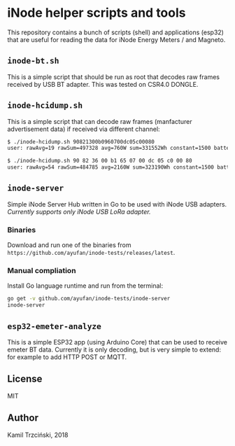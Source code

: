 # iNode helper scripts and tools

This repository contains a bunch of scripts (shell) and applications (esp32) that are useful for reading the data for iNode Energy Meters / and Magneto.

## `inode-bt.sh`

This is a simple script that should be run as root that decodes raw frames received by USB BT adapter. This was tested on CSR4.0 DONGLE.

## `inode-hcidump.sh`

This is a simple script that can decode raw frames (manfacturer advertisement data) if received via different channel:

```bash
$ ./inode-hcidump.sh 90821300b0960700dc05c00080
user: rawAvg=19 rawSum=497328 avg=760W sum=331552Wh constant=1500 batteryLevel=110% lightLevel=0% weekDayData=192 powerLevel= rssi=
```

```bash
$ ./inode-hcidump.sh 90 82 36 00 b1 65 07 00 dc 05 c0 00 80
user: rawAvg=54 rawSum=484785 avg=2160W sum=323190Wh constant=1500 batteryLevel=110% lightLevel=0% weekDayData=192 powerLevel= rssi=
```

## `inode-server`

Simple iNode Server Hub written in Go to be used with iNode USB adapters. _Currently supports only iNode USB LoRa adapter._

### Binaries

Download and run one of the binaries from `https://github.com/ayufan/inode-tests/releases/latest`.

### Manual compliation

Install Go language runtime and run from the terminal:

```bash
go get -v github.com/ayufan/inode-tests/inode-server
inode-server
```

## `esp32-emeter-analyze`

This is a simple ESP32 app (using Arduino Core) that can be used to receive emeter BT data. Currently it is only decoding, but is very simple to extend: for example to add HTTP POST or MQTT.

## License

MIT

## Author

Kamil Trzciński, 2018
